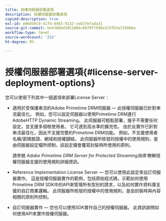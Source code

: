 ```yaml
---
title: 授權伺服器部署選項
description: 授權伺服器部署選項
copied-description: true
exl-id: e06d59c0-517d-4483-9132-ceb37efada31
source-git-commit: be43bbbd1051886c8979ff590a3197b2a7249b6a
workflow-type: tm+mt
source-wordcount: '252'
ht-degree: 0%

---
```


# 授權伺服器部署選項{#license-server-deployment-options}

您可以使用下列其中一個選項來部署License Server：

* 適用於受保護串流的Adobe Primetime DRM伺服器 — 此授權伺服器已針對串流最佳化。 例如，您可以設定伺服器以使用Primetime DRM進行AdobeHTTP Dynamic Streaming。 此伺服器可輕鬆部署，幾乎不需要任何設定，並支援多個租使用者。 它可達到高水準的擴充性。 由於此實作已針對串流最佳化，因此不支援完整的Primetime DRM功能。 例如，不支援使用者名稱/密碼驗證、網域和授權鏈結。 此伺服器所核發的授權中的使用規則，是由伺服器設定檔所控制，該設定檔會覆寫封裝時所使用的原則。

   請參閱 *Adobe Primetime DRM Server for Protected Streaming指南* 瞭解授權伺服器支援的使用規則詳細資訊。
* Reference Implementation License Server — 您可以使用此設定來自訂伺服器實作。 這是授權伺服器實作的範例，包括原始程式碼，示範如何使用Primetime DRM SDK中的API來管理所有型別的請求，以及如何實作資料庫支援的自訂商業邏輯。 此伺服器所核發的授權中的使用規則，是由封裝時與內容相關的原則所控制。
* 自訂伺服器實作 — 您也可以使用SDK實作自己的授權伺服器。 此資訊說明如何使用API來實作授權伺服器。

